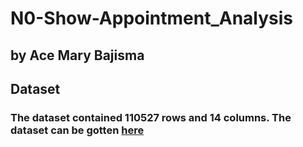 # N0-Show-Appointment_Analysis
## by Ace Mary Bajisma
## Dataset
### The dataset contained 110527 rows and 14 columns. The dataset can be gotten [here](https://www.kaggle.com/datasets/wbadry/noshow-appointment-may-2016)
